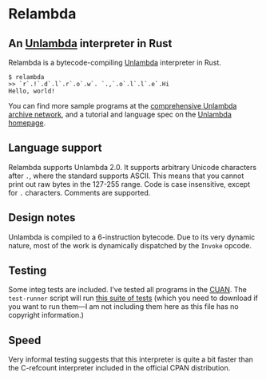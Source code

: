 # Relambda

## An [Unlambda](http://www.madore.org/~david/programs/unlambda/) interpreter in Rust

Relambda is a bytecode-compiling [Unlambda](http://www.madore.org/~david/programs/unlambda/) interpreter in Rust.

```
$ relambda
>> `r`.!`.d`.l`.r`.o`.w`. `.,`.o`.l`.l`.e`.Hi
Hello, world!
```

You can find more sample programs at the
[comprehensive Unlambda archive network](ftp://ftp.madore.org/pub/madore/unlambda/CUAN/),
and a tutorial and language spec on the [Unlambda homepage](http://www.madore.org/~david/programs/unlambda/).

## Language support

Relambda supports Unlambda 2.0. It supports arbitrary Unicode characters after `.`, where the standard supports
ASCII. This means that you cannot print out raw bytes in the 127-255 range. Code is case insensitive, except for `.`
characters. Comments are supported.

## Design notes

Unlambda is compiled to a 6-instruction bytecode. Due to its very dynamic nature, most of the work is dynamically
dispatched by the `Invoke` opcode.

## Testing

Some integ tests are included. I've tested all programs in the [CUAN]((ftp://ftp.madore.org/pub/madore/unlambda/CUAN/)).
The `test-runner` script will run [this suite of tests](ftp://ftp.madore.org/pub/madore/unlambda/tests/unlambda-tests)
(which you need to download if you want to run them—I am not including them here as this file has no copyright
information.) 

## Speed

Very informal testing suggests that this interpreter is quite a bit faster than the C-refcount interpreter included in
the official CPAN distribution. 
